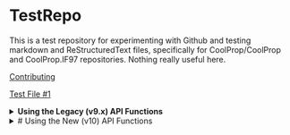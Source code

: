 # TestRepo
This is a test repository for experimenting with Github and testing markdown and ReStructuredText files, specifically for CoolProp/CoolProp and CoolProp.IF97 repositories.  Nothing really useful here.

[Contributing](CONTRIBUTING.md)

[Test File #1](TEST1.md)

<details>
   <summary><b>Using the Legacy (v9.x) API Functions</b></summary>
 
These steps in the instructions file noted above are also outlined below for completeness (outside of Mathematica) and for direct application in any Mathematica notebook (.nb) or WL script (.wls).

## Loading RefpropLink from within Mathematica

To call any of the RefProp functions, a WL session must be initialized (as explained in the RefpropLinkInstructions).

In any Mathematica session or script, the **NIST RefProp** functions are loaded by evaluating (`<Shift>+<Enter>`) the following command.
   ```Mathematica
   Needs["RefpropLink`"]
   ```
This command loads the RefpropLink context if it has not already been loaded.

## Setting Up a Fluid or Mixture

To use the RefProp functions, the first step is to call **_Setup_** to load a fluid or mixture from the **NIST RefProp** library.  **_Setup_** calls the function `SETUPdll()` from the installed `REFPROP64.DLL`.  Setup can be run in two ways:  

1. Using the [RFPI interactive form](#The-RFPI-Interactive-Form), or
2. [Calling **_Setup_** programmatically](#Calling-Setup-Programmatically).  

Both methods are shown below.

### The RFPI Interactive Form 

   The RefpropLink package includes an interactive form function, `RFPI[]`, to simplify calls to setup.  This is handy if the session is being run interactively in a notebook, but not as useful in a WL script.

   ```Mathematica
   RFPI[]
   ```
   The above command generates this interactive form:

   ![RFPI Screenshot](img/RFPI.png "RFPI Screenshot")

   * The default paths of the installed `REFPROP64.DLL` and `fluids\` subfolder will be pre-populated, but can be changed if needed.  
   * For a single fluid, set the **number of components** to **1** and the **Input single fluid or mixture** field to `{fluidname.fld}`.  The example above uses this method to load the single pure-fluid file for `nitrogen`.
   * For mixtures, set the **Input single fluid or mixture** field as a list of comma separated strings.  For example: `{"fluid1.fld","fluid2.fld","fluid3.fld"}`.  Set the **Input number of components** fields to the appropriate number of fluids in the mixture.
   * The Reference state can be modified using the drop-down if needed.
   * Press the *Initialize* button to call **_Setup_** with the specified parameters.  
    
   > NOTE: The file `Filepaths.txt` in the RefpropLink installation folder contains two
   > two paths, separated by a semi-colon, to the installed REFPROP64.DLL file and the
   > installed fluids directory.  If RefProp is installed at a different location, these
   > path names should be modified for use as the defaults in the `RFPI[]` form.

### Calling Setup Programmatically

   Set all parameters up as strings and pass them to the `setup[]` function with a direct call.

   ```Mathematica
   (****************************************************************************)
   (*  For single fluid set fluidComponents as {"nameofluid.fld"}              *)
   (*  For mixtures, give the components of the mixture as a list of strings.  *)
   (*  Example: {"fluid1.fld","fluid2.fld","fluid3.fld"}                       *)
   (****************************************************************************)
   
   (*   Define parameter values for the call to Setup                          *)
   (****************************************************************************)
   dllpath = "C:\\Program Files (x86)\\REFPROP\\REFPRP64.DLL";
   fluidpath = "C:\\Program Files (x86)\\REFPROP\\fluids";
   fluidComponents = {"nitrogen.fld"};
   numberofComp = 1;
   refstate = "DEF";
   ierr = 0;
   herr = StringJoin[Table[" ", {256}]];
  
   (*   Call setup with the parameter values                                    *)
   (*****************************************************************************)
   setup[dllpath, fluidpath, fluidComponents, numberofComp, refstate, ierr, herr]
   ```
    
   A return value of _0_ indicates a successful call to **_setup_**.
   
   </details>
   
<details>
<summary># Using the New (v10) API Functions</summary>

These steps in the instructions file noted above are also outlined below for completeness (outside of Mathematica) and for direct application in any Mathematica notebook (.nb) or WL script (.wls).

## Loading RefpropLink from within Mathematica

To call any of the RefProp functions, a WL session must be initialized (as explained in the RefpropLinkInstructions).

In any Mathematica session or script, the **NIST RefProp** functions are loaded by evaluating (`<Shift>+<Enter>`) the following command.
   ```Mathematica
   Needs["RefpropLink`"]
   ```
This command loads the RefpropLink context if it has not already been loaded.

</details>
